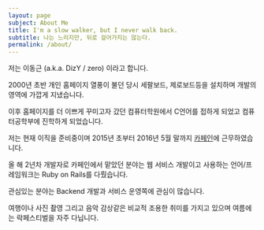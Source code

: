 ```yaml
---
layout: page
subject: About Me
title: I'm a slow walker, but I never walk back.
subtitle: 나는 느리지만, 뒤로 걸어가지는 않는다.
permalink: /about/
---
```


저는 이동근 (a.k.a. DizY / zero) 이라고 합니다.

2000년 초반 개인 홈페이지 열풍이 불던 당시 세팔보드, 제로보드등을 설치하며 개발의 영역에 가깝게 지냈습니다.

이후 홈페이지를 더 이쁘게 꾸미고자 갔던 컴퓨터학원에서 C언어를 접하게 되었고 컴퓨터공학부에 진학하게 되었습니다.

저는 현재 이직을 준비중이며 2015년 초부터 2016년 5월 말까지 <a href="https://www.carffeine.com/" target="_blank">카페인</a>에 근무하였습니다.

올 해 2년차 개발자로 카페인에서 맡았던  분야는 웹 서비스 개발이고 사용하는 언어/프레임워크는 Ruby on Rails를 다뤘습니다.

관심있는 분야는 Backend 개발과 서비스 운영쪽에 관심이 많습니다.

여행이나 사진 촬영 그리고 음악 감상같은 비교적 조용한 취미를 가지고 있으며 여름에는 락페스티벌을 자주 다닙니다.
